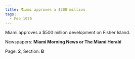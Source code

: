 ```yaml
---  
title: Miami approves a $500 million  
tags:  
  - Feb 1970  
---  
```

  
Miami approves a $500 million development on Fisher Island.  
  
Newspapers: **Miami Morning News or The Miami Herald**  
  
Page: **2**, Section: **B** 
